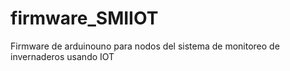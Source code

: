 # firmware_SMIIOT
Firmware de arduinouno para nodos del sistema de monitoreo de invernaderos usando IOT
